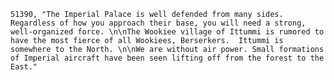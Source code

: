 ﻿```text
51390, "The Imperial Palace is well defended from many sides.  Regardless of how you approach their base, you will need a strong, well-organized force. \n\nThe Wookiee village of Ittummi is rumored to have the most fierce of all Wookiees, Berserkers.  Ittummi is somewhere to the North. \n\nWe are without air power. Small formations of Imperial aircraft have been seen lifting off from the forest to the East."
```